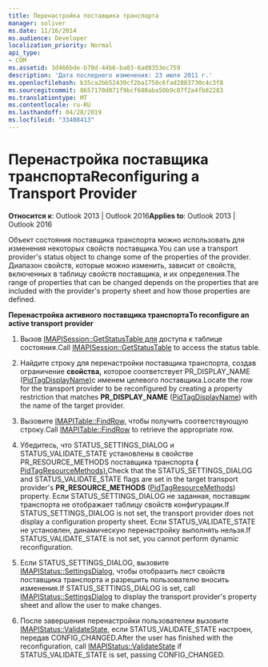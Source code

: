 ```yaml
---
title: Перенастройка поставщика транспорта
manager: soliver
ms.date: 11/16/2014
ms.audience: Developer
localization_priority: Normal
api_type:
- COM
ms.assetid: 3d466bde-b70d-44b6-ba03-6ad8353ec759
description: 'Дата последнего изменения: 23 июля 2011 г.'
ms.openlocfilehash: b35ca2bb52439cf2ba1750c6fad2883730c4c3f8
ms.sourcegitcommit: 8657170d071f9bcf680aba50b9c07f2a4fb82283
ms.translationtype: MT
ms.contentlocale: ru-RU
ms.lasthandoff: 04/28/2019
ms.locfileid: "33408413"
---
```

# <a name="reconfiguring-a-transport-provider"></a><span data-ttu-id="8edd3-103">Перенастройка поставщика транспорта</span><span class="sxs-lookup"><span data-stu-id="8edd3-103">Reconfiguring a Transport Provider</span></span>

  
  
<span data-ttu-id="8edd3-104">**Относится к**: Outlook 2013 | Outlook 2016</span><span class="sxs-lookup"><span data-stu-id="8edd3-104">**Applies to**: Outlook 2013 | Outlook 2016</span></span> 
  
<span data-ttu-id="8edd3-105">Объект состояния поставщика транспорта можно использовать для изменения некоторых свойств поставщика.</span><span class="sxs-lookup"><span data-stu-id="8edd3-105">You can use a transport provider's status object to change some of the properties of the provider.</span></span> <span data-ttu-id="8edd3-106">Диапазон свойств, которые можно изменить, зависит от свойств, включенных в таблицу свойств поставщика, и их определения.</span><span class="sxs-lookup"><span data-stu-id="8edd3-106">The range of properties that can be changed depends on the properties that are included with the provider's property sheet and how those properties are defined.</span></span> 
  
 <span data-ttu-id="8edd3-107">**Перенастройка активного поставщика транспорта**</span><span class="sxs-lookup"><span data-stu-id="8edd3-107">**To reconfigure an active transport provider**</span></span>
  
1. <span data-ttu-id="8edd3-108">Вызов [IMAPISession::GetStatusTable для](imapisession-getstatustable.md) доступа к таблице состояния.</span><span class="sxs-lookup"><span data-stu-id="8edd3-108">Call [IMAPISession::GetStatusTable](imapisession-getstatustable.md) to access the status table.</span></span> 
    
2. <span data-ttu-id="8edd3-109">Найдите строку для перенастройки поставщика транспорта, создав ограничение **свойства,** которое соответствует PR_DISPLAY_NAME ([PidTagDisplayName)](pidtagdisplayname-canonical-property.md)с именем целевого поставщика.</span><span class="sxs-lookup"><span data-stu-id="8edd3-109">Locate the row for the transport provider to be reconfigured by creating a property restriction that matches **PR_DISPLAY_NAME** ([PidTagDisplayName](pidtagdisplayname-canonical-property.md)) with the name of the target provider.</span></span> 
    
3. <span data-ttu-id="8edd3-110">Вызовите [IMAPITable::FindRow,](imapitable-findrow.md) чтобы получить соответствующую строку.</span><span class="sxs-lookup"><span data-stu-id="8edd3-110">Call [IMAPITable::FindRow](imapitable-findrow.md) to retrieve the appropriate row.</span></span> 
    
4. <span data-ttu-id="8edd3-111">Убедитесь, что STATUS_SETTINGS_DIALOG и STATUS_VALIDATE_STATE установлены в свойстве PR_RESOURCE_METHODS поставщика транспорта **(** [PidTagResourceMethods).](pidtagresourcemethods-canonical-property.md)</span><span class="sxs-lookup"><span data-stu-id="8edd3-111">Check that the STATUS_SETTINGS_DIALOG and STATUS_VALIDATE_STATE flags are set in the target transport provider's **PR_RESOURCE_METHODS** ([PidTagResourceMethods](pidtagresourcemethods-canonical-property.md)) property.</span></span> <span data-ttu-id="8edd3-112">Если STATUS_SETTINGS_DIALOG не заданная, поставщик транспорта не отображает таблицу свойств конфигурации.</span><span class="sxs-lookup"><span data-stu-id="8edd3-112">If STATUS_SETTINGS_DIALOG is not set, the transport provider does not display a configuration property sheet.</span></span> <span data-ttu-id="8edd3-113">Если STATUS_VALIDATE_STATE не установлен, динамическую перенастройку выполнять нельзя.</span><span class="sxs-lookup"><span data-stu-id="8edd3-113">If STATUS_VALIDATE_STATE is not set, you cannot perform dynamic reconfiguration.</span></span>
    
5. <span data-ttu-id="8edd3-114">Если STATUS_SETTINGS_DIALOG, вызовите [IMAPIStatus::SettingsDialog,](imapistatus-settingsdialog.md) чтобы отобразить лист свойств поставщика транспорта и разрешить пользователю вносить изменения.</span><span class="sxs-lookup"><span data-stu-id="8edd3-114">If STATUS_SETTINGS_DIALOG is set, call [IMAPIStatus::SettingsDialog](imapistatus-settingsdialog.md) to display the transport provider's property sheet and allow the user to make changes.</span></span> 
    
6. <span data-ttu-id="8edd3-115">После завершения перенастройки пользователем вызовите [IMAPIStatus::ValidateState,](imapistatus-validatestate.md) если STATUS_VALIDATE_STATE настроен, передав CONFIG_CHANGED.</span><span class="sxs-lookup"><span data-stu-id="8edd3-115">After the user has finished with the reconfiguration, call [IMAPIStatus::ValidateState](imapistatus-validatestate.md) if STATUS_VALIDATE_STATE is set, passing CONFIG_CHANGED.</span></span> 
    

